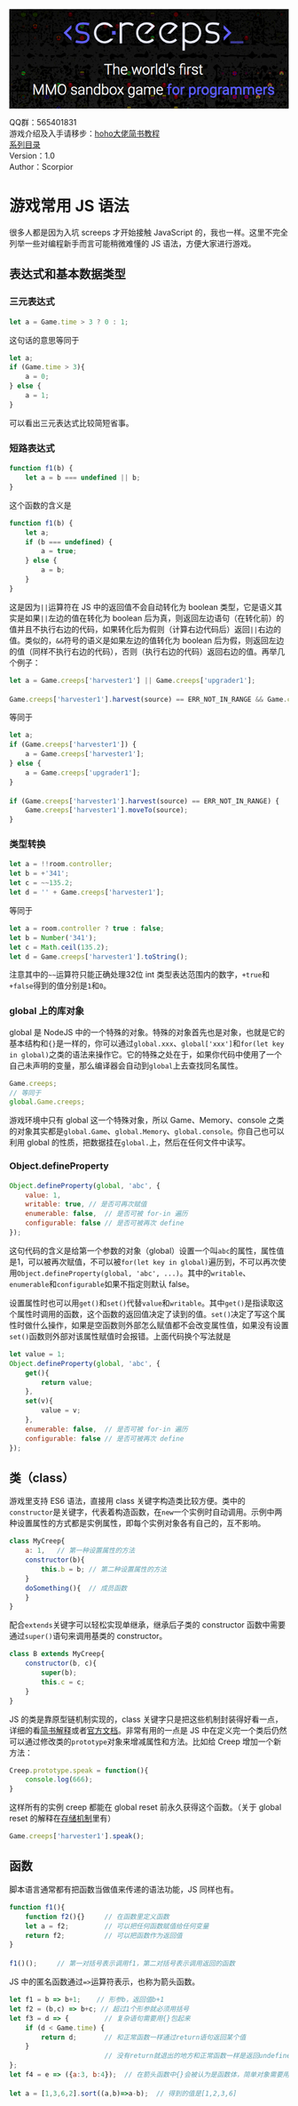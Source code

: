 <img align="middle" src="./imgs/title.png">
  
QQ群：565401831  
游戏介绍及入手请移步：[hoho大佬简书教程](https://www.jianshu.com/p/5431cb7f42d3)  
[系列目录](https://zhuanlan.zhihu.com/p/104412058)  
Version：1.0   
Author：Scorpior   

# 游戏常用 JS 语法
很多人都是因为入坑 screeps 才开始接触 JavaScript 的，我也一样。这里不完全列举一些对编程新手而言可能稍微难懂的 JS 语法，方便大家进行游戏。

## 表达式和基本数据类型
### 三元表达式
```js 
let a = Game.time > 3 ? 0 : 1;
```
这句话的意思等同于
```js 
let a;
if (Game.time > 3){
    a = 0;
} else {
    a = 1;
}
```
可以看出三元表达式比较简短省事。
### 短路表达式
```js 
function f1(b) {
    let a = b === undefined || b;
}
```
这个函数的含义是
```js 
function f1(b) {
    let a;
    if (b === undefined) {
        a = true;
    } else {
        a = b;
    }
}
```
这是因为`||`运算符在 JS 中的返回值不会自动转化为 boolean 类型，它是语义其实是如果`||`左边的值在转化为 boolean 后为真，则返回左边语句（在转化前）的值并且不执行右边的代码，如果转化后为假则（计算右边代码后）返回`||`右边的值。类似的，`&&`符号的语义是如果左边的值转化为 boolean 后为假，则返回左边的值（同样不执行右边的代码），否则（执行右边的代码）返回右边的值。再举几个例子：
```js 
let a = Game.creeps['harvester1'] || Game.creeps['upgrader1'];

Game.creeps['harvester1'].harvest(source) == ERR_NOT_IN_RANGE && Game.creeps['harvester1'].moveTo(source);
```
等同于
```js 
let a;
if (Game.creeps['harvester1']) {
    a = Game.creeps['harvester1'];
} else {
    a = Game.creeps['upgrader1'];
}

if (Game.creeps['harvester1'].harvest(source) == ERR_NOT_IN_RANGE) {
    Game.creeps['harvester1'].moveTo(source);
}
```
### 类型转换
```js 
let a = !!room.controller;
let b = +'341';
let c = ~~135.2;
let d = '' + Game.creeps['harvester1'];
```
等同于
```js 
let a = room.controller ? true : false;
let b = Number('341');
let c = Math.ceil(135.2);
let d = Game.creeps['harvester1'].toString();
```
注意其中的`~~`运算符只能正确处理32位 int 类型表达范围内的数字，`+true`和`+false`得到的值分别是`1`和`0`。
### global 上的库对象
global 是 NodeJS 中的一个特殊的对象。特殊的对象首先也是对象，也就是它的基本结构和`{}`是一样的，你可以通过`global.xxx`、`global['xxx']`和`for(let key in global)`之类的语法来操作它。它的特殊之处在于，如果你代码中使用了一个自己未声明的变量，那么编译器会自动到`global`上去查找同名属性。
```js
Game.creeps;
// 等同于
global.Game.creeps;
```
游戏环境中只有 global 这一个特殊对象，所以 Game、Memory、console 之类的对象其实都是`global.Game`、`global.Memory`、`global.console`。你自己也可以利用 global 的性质，把数据挂在`global.`上，然后在任何文件中读写。
### Object.defineProperty
```js
Object.defineProperty(global, 'abc', {
    value: 1,
    writable: true, // 是否可再次赋值
    enumerable: false,  // 是否可被 for-in 遍历
    configurable: false // 是否可被再次 define
});
```
这句代码的含义是给第一个参数的对象（global）设置一个叫`abc`的属性，属性值是1，可以被再次赋值，不可以被`for(let key in global)`遍历到，不可以再次使用`Object.defineProperty(global, 'abc', ...)`。其中的`writable`、`enumerable`和`configurable`如果不指定则默认 false。  

设置属性时也可以用`get()`和`set()`代替`value`和`writable`。其中`get()`是指读取这个属性时调用的函数，这个函数的返回值决定了读到的值。`set()`决定了写这个属性时做什么操作，如果是空函数则外部怎么赋值都不会改变属性值，如果没有设置`set()`函数则外部对该属性赋值时会报错。上面代码换个写法就是
```js
let value = 1;
Object.defineProperty(global, 'abc', {
    get(){
        return value;
    },
    set(v){
        value = v;
    },
    enumerable: false,  // 是否可被 for-in 遍历
    configurable: false // 是否可被再次 define
});
```
## 类（class）
游戏里支持 ES6 语法，直接用 class 关键字构造类比较方便。类中的`constructor`是关键字，代表着构造函数，在`new`一个实例时自动调用。示例中两种设置属性的方式都是实例属性，即每个实例对象各有自己的，互不影响。
```js 
class MyCreep{
    a: 1,   // 第一种设置属性的方法
    constructor(b){
        this.b = b; // 第二种设置属性的方法
    }
    doSomething(){  // 成员函数
    }
}
```
配合`extends`关键字可以轻松实现单继承，继承后子类的 constructor 函数中需要通过`super()`语句来调用基类的 constructor。
```js 
class B extends MyCreep{
    constructor(b, c){
        super(b);
        this.c = c;
    }
}
```
JS 的类是靠原型链机制实现的，class 关键字只是把这些机制封装得好看一点，详细的看[简书解释](https://www.jianshu.com/p/116ea3be6ef5)或者[官方文档](https://developer.mozilla.org/zh-CN/docs/Web/JavaScript/Inheritance_and_the_prototype_chain)。非常有用的一点是 JS 中在定义完一个类后仍然可以通过修改类的`prototype`对象来增减属性和方法。比如给 Creep 增加一个新方法：
```js 
Creep.prototype.speak = function(){
    console.log(666);
}
```
这样所有的实例 creep 都能在 global reset 前永久获得这个函数。（关于 global reset 的解释在[存储机制](https://github.com/lc150303/The-design-of-OverDom/blob/master/advanced%20guide/%E5%AD%98%E5%82%A8%E6%9C%BA%E5%88%B6.md)里有）
```js 
Game.creeps['harvester1'].speak();
```
## 函数
脚本语言通常都有把函数当做值来传递的语法功能，JS 同样也有。
```js 
function f1(){
    function f2(){}     // 在函数里定义函数
    let a = f2;         // 可以把任何函数赋值给任何变量
    return f2;          // 可以把函数作为返回值
}

f1()();     // 第一对括号表示调用f1，第二对括号表示调用返回的函数
```
JS 中的匿名函数通过`=>`运算符表示，也称为箭头函数。
```js 
let f1 = b => b+1;    // 形参b，返回值b+1
let f2 = (b,c) => b+c; // 超过1个形参就必须用括号
let f3 = d => {         // 复杂语句需要用{}包起来
    if (d < Game.time) {
        return d;       // 和正常函数一样通过return语句返回某个值
    }
                        // 没有return就退出的地方和正常函数一样是返回undefined
};
let f4 = e => ({a:3, b:4});  // 在箭头函数中{}会被认为是函数体，简单对象需要用()包起来才被认为是返回值

let a = [1,3,6,2].sort((a,b)=>a-b);  // 得到的值是[1,2,3,6]
```